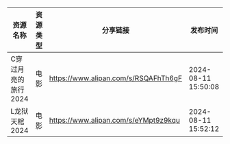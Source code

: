 | 资源名称         | 资源类型 | 分享链接                                 | 发布时间                |
| ------------ | ---- | ------------------------------------ | ------------------- |
| C穿过月亮的旅行2024 | 电影   | https://www.alipan.com/s/RSQAFhTh6gF | 2024-08-11 15:50:08 |
| L龙狱天棺2024    | 电影   | https://www.alipan.com/s/eYMpt9z9kqu | 2024-08-11 15:52:12 |
